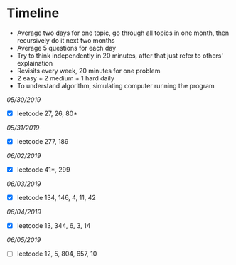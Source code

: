 # Timeline
- Average two days for one topic, go through all topics in one month, then recursively do it next two months
- Average 5 questions for each day
- Try to think independently in 20 minutes, after that just refer to others' explaination
- Revisits every week, 20 minutes for one problem
- 2 easy + 2 medium + 1 hard daily
- To understand algorithm, simulating computer running the program

*05/30/2019*
- [x] leetcode 27, 26, 80*

*05/31/2019*
- [x] leetcode 277, 189

*06/02/2019*
- [x] leetcode 41*, 299

*06/03/2019*
- [x] leetcode 134, 146, 4, 11, 42

*06/04/2019*
- [x] leetcode 13, 344, 6, 3, 14

*06/05/2019*
- [ ] leetcode 12, 5, 804, 657, 10

